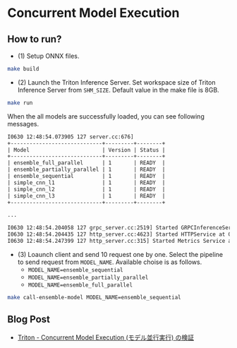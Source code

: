 # Concurrent Model Execution

## How to run?

- (1) Setup ONNX files.

```bash
make build
```

- (2) Launch the Triton Inference Server. Set workspace size of Triton Inference Server from `SHM_SIZE`. Default value in the make file is 8GB.

```bash
make run
```

When the all models are successfully loaded, you can see following messages.

```txt
I0630 12:48:54.073905 127 server.cc:676]
+-----------------------------+---------+--------+
| Model                       | Version | Status |
+-----------------------------+---------+--------+
| ensemble_full_parallel      | 1       | READY  |
| ensemble_partially_parallel | 1       | READY  |
| ensemble_sequential         | 1       | READY  |
| simple_cnn_l1               | 1       | READY  |
| simple_cnn_l2               | 1       | READY  |
| simple_cnn_l3               | 1       | READY  |
+-----------------------------+---------+--------+

...

I0630 12:48:54.204058 127 grpc_server.cc:2519] Started GRPCInferenceService at 0.0.0.0:8001
I0630 12:48:54.204435 127 http_server.cc:4623] Started HTTPService at 0.0.0.0:8000
I0630 12:48:54.247399 127 http_server.cc:315] Started Metrics Service at 0.0.0.0:8002
```

- (3) Loaunch client and send 10 request one by one. Select the pipeline to send request from `MODEL_NAME`. Available choise is as follows.
  - `MODEL_NAME=ensemble_sequential`
  - `MODEL_NAME=ensemble_partially_parallel`
  - `MODEL_NAME=ensemble_full_parallel`

```bash
make call-ensemble-model MODEL_NAME=ensemble_sequential
```

## Blog Post

- [Triton - Concurrent Model Execution (モデル並行実行) の検証](https://zenn.dev/getty708/articles/triton-concurrent-model-execution)
